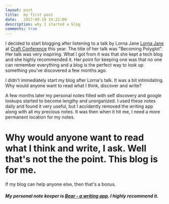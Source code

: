 ```yaml
---
layout: post
title:  my first post
date:   2017-09-19 19:22:00
description: why I started a blog
comments: true
---
```

I decided to start blogging after listening to a talk by Lorna Jane <a href="https://lornajane.net/">Lorna Jane</a> at <a href="https://craft-conf.com/">Craft Conference</a> this year. The title of her talk was "Becoming Polyglot". Her talk was very inspiring. What I got from it was that she kept a tech blog and she highly recommended it. Her point for keeping one was that no one can remember everything and a blog is the perfect way to look up something you've discovered a few months ago. 

I didn't immediately start my blog after Lorna's talk. It was a bit intimidating. Why would anyone want to read what I think, discover and write? 

A few months later my personal notes filled with self discovery and google lookups started to become lengthy and unorganized. I used these notes daily and found it very useful, but I accidently removed the writing app along with all my precious notes. It was then when it hit me, I need a more permanent location for my notes. 

# Why would anyone want to read what I think and write, I ask. Well that's not the the point. This blog is for me. 


If my blog can help anyone else, then that's a bonus.

##### My personal note keeper is <a href="http://www.bear-writer.com/">Bear - a writing app</a>. I highly recommend it. 
